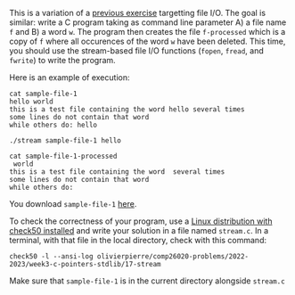 This is a variation of a [previous exercise](../08-file) targetting file I/O.
The goal is similar: write a C program taking as command line parameter A) a
file name `f` and B) a word `w`. The program then creates the file
`f-processed` which is a copy of `f` where all occurences of the word `w` have
been deleted. This time, you should use the stream-based file I/O functions
(`fopen`, `fread`, and `fwrite`) to write the program. 

Here is an example of execution:

```shell
cat sample-file-1
hello world
this is a test file containing the word hello several times
some lines do not contain that word
while others do: hello

./stream sample-file-1 hello

cat sample-file-1-processed
 world
this is a test file containing the word  several times
some lines do not contain that word
while others do: 
```

You download `sample-file-1` [here](sample-file-1).

To check the correctness of your program, use a
[Linux distribution with check50 installed](https://github.com/olivierpierre/comp26020-devcontainer)
and write your solution in a file named `stream.c`. In a
terminal, with that file in the local directory, check with this command:

```shell
check50 -l --ansi-log olivierpierre/comp26020-problems/2022-2023/week3-c-pointers-stdlib/17-stream
```
Make sure that `sample-file-1` is in the current directory alongside `stream.c`
